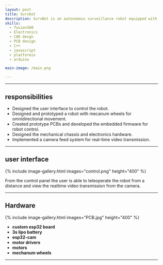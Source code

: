 ```yaml
---
layout: post
title: Survbot
description: SurvBot is an autonomous surveillance robot equipped with mecanum wheels, enabling omnidirectional movement and precise maneuverability in various environments. The system integrates an ESP32 microcontroller that serves as the central processing unit, managing both locomotion control and real-time video transmission. A camera module is embedded into the robot, allowing it to stream live video footage to a web-based interface hosted directly on the ESP32. This design eliminates the need for external servers, providing an efficient and compact surveillance solution suitable for indoor monitoring and security applications.  
skills: 
  - fusion360
  - Electronics 
  - CAD desgn
  - PCB design
  - C++
  - javascript
  - platformio
  - arduino

main-image: /main.png

---
```

---

## responsibilities
- Designed the user interface to control the robot.
- Designed and prototyped a robot  with mecanum wheels for omnidirectional movement.
- Created prototype PCBs and developed the embedded firmware for robot control.
- Designed the mechanical chassis and electronics hardware.
- Implemented a camera feed system for real-time video transmission.


---
## user interface 
{% include image-gallery.html images="control.png" height="400" %}

From the control panel the user is able to teleoperate the robot from a distance and view the realtime video transmission from the camera. 

---
##  Hardware 
{% include image-gallery.html images="PCB.jpg" height="400" %}

- **custom esp32 board** 
- **3s lipo battery**
- **esp32-cam**
- **motor drivers** 
- **motors** 
- **mechanum wheels** 

---




